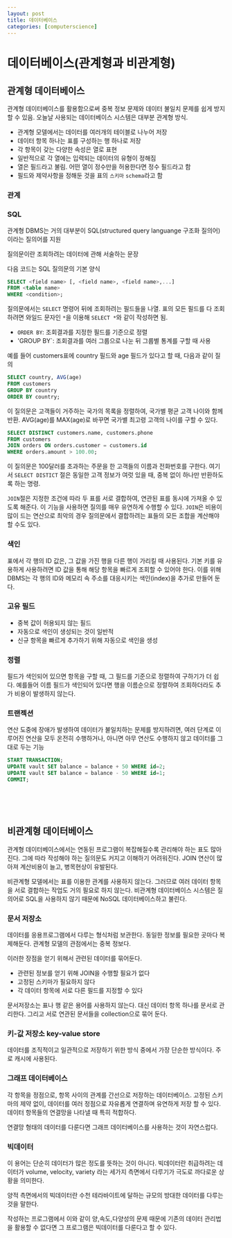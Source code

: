 ```yaml
---
layout: post
title: 데이터베이스
categories: [computerscience]
---
```


# 데이터베이스(관계형과 비관계형)

## 관계형 데이터베이스

관계형 데이터베이스를 활용함으로써 중복 정보 문제와 데이터 불일치 문제를 쉽게 방지할 수 있음. 오늘날 사용되는 데이터베이스 시스템은 대부분 관계형 방식.

* 관계형 모델에서는 데이터를 여러개의 테이블로 나누어 저장
* 데이터 항목 하나는 표를 구성하는 행 하나로 저장
* 각 항목이 갖는 다양한 속성은 열로 표현
* 일반적으로 각 열에는 입력되는 데이터의 유형이 정해짐
* 열은 필드라고 불림. 어떤 열이 정수만을 허용한다면 정수 필드라고 함
* 필드와 제약사항을 정해둔 것을 표의 `스키마` `schema`라고 함

### 관계

### SQL

관계형 DBMS는 거의 대부분이 SQL(structured query languange 구조화 질의어)이라는 질의어를 지원

질의문이란 조회하려는 데이터에 관해 서술하는 문장

다음 코드는 SQL 질의문의 기본 양식

```sql
SELECT <field name> [, <field name>, <field name>,...]
FROM <table name>
WHERE <condition>;
```

질의문에서는 `SELECT` 명령어 뒤에 조회하려는 필드들을 나열. 표의 모든 필드를 다 조회하려면 와일드 문자인 `*`을 이용해 `SELECT *`와 같이 작성하면 됨.

* `ORDER BY`: 조회결과를 지정한 필드를 기준으로 정렬
* 'GROUP BY`: 조회결과를 여러 그룹으로 나눈 뒤 그룹별 통계를 구할 때 사용

예를 들어 customers표에 country 필드와 age 필드가 있다고 할 때, 다음과 같이 질의
```sql
SELECT country, AVG(age)
FROM customers
GROUP BY country
ORDER BY country;
```
이 질의문은 고객들이 거주하는 국가의 목록을 정렬하여, 국가별 평균 고객 나이와 함께 반환. AVG(age)를 MAX(age)로 바꾸면 국가별 최고령 고객의 나이를 구할 수 있다.

```sql
SELECT DISTINCT customers.name, customers.phone
FROM customers
JOIN orders ON orders.customer = customers.id
WHERE orders.amount > 100.00;
```
이 질의문은 100달러를 초과하는 주문을 한 고객들의 이름과 전화번호를 구한다. 여기서 `SELECT DISTICT` 절은 동일한 고객 정보가 여럿 있을 때, 중복 없이 하나만 반환하도록 하는 명령.

`JOIN`절은 지정한 조건에 따라 두 표를 서로 결합하여, 연관된 표를 동시에 가져올 수 있도록 해준다. 이 기능을 사용하면 질의를 매우 유연하게 수행할 수 있다. `JOIN`은 비용이 많이 드는 연산으로 최악의 경우 질의문에서 결합하려는 표들의 모든 조합을 계산해야 할 수도 있다.

### 색인

표에서 각 행의 ID 값은, 그 값을 가진 행을 다른 행이 가리킬 때 사용된다. 기본 키를 유용하게 사용하려면 ID 값을 통해 해당 항목을 빠르게 조회할 수 있어야 한다. 이를 위해 DBMS는 각 행의 ID와 메모리 속 주소를 대응시키는 색인(index)을 추가로 만들어 둔다.

### 고유 필드

* 중복 값이 허용되지 않는 필드
* 자동으로 색인이 생성되는 것이 일반적
* 신규 항목을 빠르게 추가하기 위해 자동으로 색인을 생성

### 정렬

필드가 색인되어 있으면 항목을 구할 때, 그 필드를 기준으로 정렬하여 구하기가 더 쉽다. 예를들어 이름 필드가 색인되어 있다면 행을 이름순으로 정렬하여 조회하더라도 추가 비용이 발생하지 않는다.

### 트랜젝션

연산 도중에 장애가 발생하여 데이터가 불일치하는 문제를 방지하려면, 여러 단계로 이루어진 연산을 모두 온전히 수행하거나, 아니면 아무 연산도 수행하지 않고 데이터를 그대로 두는 기능

```sql
START TRANSACTION;
UPDATE vault SET balance = balance + 50 WHERE id=2;
UPDATE vault SET balance = balance - 50 WHERE id=1;
COMMIT;
```

<br>
<br>
<br>

## 비관계형 데이터베이스

관계형 데이터베이스에서는 연동된 프로그램이 복잡해질수록 관리해야 하는 표도 많아진다. 그에 따라 작성해야 하는 질의문도 커지고 이해하기 어려워진다. JOIN 연산이 많아져 계산비용이 늘고, 병목현상이 유발된다.

비관계형 모델에서는 표를 이용한 관계를 사용하지 않는다. 그러므로 여러 데이터 항목을 서로 결합하는 작업도 거의 필요로 하지 않는다. 비관계형 데이터베이스 시스템은 질의어로 SQL을 사용하지 않기 때문에 NoSQL 데이터베이스하고 불린다.

### 문서 저장소

데이터를 응용프로그램에서 다루는 형식처럼 보관한다. 동일한 정보를 필요한 곳마다 복제해둔다. 관계형 모델의 관점에서는 중복 정보다.

이러한 장점을 얻기 위해서 관련된 데이터를 묶어둔다.
* 관련된 정보를 얻기 위해 JOIN을 수행할 필요가 없다
* 고정된 스키마가 필요하지 않다
* 각 데이터 항목에 서로 다른 필드를 지정할 수 있다

문서저장소는 표나 행 같은 용어를 사용하지 않는다. 대신 데이터 항목 하나를 문서로 관리한다. 그리고 서로 연관된 문서들을 collection으로 묶어 둔다.


### 키-값 저장소 key-value store

데이터를 조직적이고 일관적으로 저장하기 위한 방식 중에서 가장 단순한 방식이다. 주로 캐시에 사용된다.

### 그래프 데이터베이스

각 항목을 정점으로, 항목 사이의 관계를 간선으로 저장하는 데이터베이스. 고정된 스키마의 제약 없이, 데이터를 여러 정점으로 자유롭게 연결하며 유연하게 저장 할 수 있다. 데이터 항목들의 연결망을 나타낼 때 특히 적합하다.

연결망 형태의 데이터를 다룬다면 그래프 데이터베이스를 사용하는 것이 자연스럽다.

### 빅데이터

이 용어는 단순히 데이터가 많은 정도를 뜻하는 것이 아니다. 빅데이터란 취급하려는 데이터가 volume, velocity, variety 라는 세가지 측면에서 다루기가 극도로 까다로운 상황을 의미한다.

양적 측면에서의 빅데이터란 수천 테라바이트에 달하는 규모의 방대한 데이터를 다루는 것을 말한다.

작성하는 프로그램에서 이와 같이 양,속도,다양성의 문제 때문에 기존의 데이터 관리법을 활용할 수 없다면 그 프로그램은 빅데이터를 다룬다고 할 수 있다.